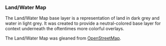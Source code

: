 ### Land/Water Map
The Land/Water Map base layer is a representation of land in dark grey and water in light grey.  It was created to provide a neutral-colored base layer for context underneath the oftentimes more colorful overlays.

The Land/Water Map was gleaned from [OpenStreetMap](https://www.openstreetmap.org/copyright).
